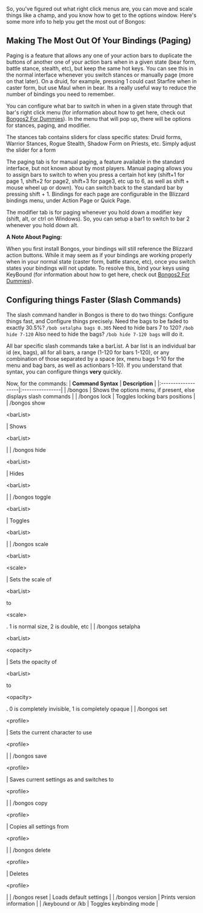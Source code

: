 So, you've figured out what right click menus are, you can move and scale things like a champ, and you know how to get to the options window.  Here's some more info to help you get the most out of Bongos:



## Making The Most Out Of Your Bindings (Paging) ##

Paging is a feature that allows any one of your action bars to duplicate the buttons of another one of your action bars when in a given state (bear form, battle stance, stealth, etc), but keep the same hot keys.  You can see this in the normal interface whenever you switch stances or manually page (more on that later).  On a druid, for example, pressing 1 could cast Starfire when in caster form, but use Maul when in bear.  Its a really useful way to reduce the number of bindings you need to remember.

You can configure what bar to switch in when in a given state through that bar's right click menu (for information about how to get here, check out [Bongos2 For Dummies](http://code.google.com/p/tullamods/wiki/Bongos2)).  In the menu that will pop up, there will be options for stances, paging, and modifier.

The stances tab contains sliders for class specific states: Druid forms, Warrior Stances, Rogue Stealth, Shadow Form on Priests, etc.  Simply adjust the slider for a form

The paging tab is for manual paging, a feature available in the standard interface, but not known about by most players.  Manual paging allows you to assign bars to switch to when you press a certain hot key (shift+1 for page 1, shift+2 for page2, shift+3 for page3, etc up to 6, as well as shift + mouse wheel up or down).  You can switch back to the standard bar by pressing shift + 1.  Bindings for each page are configurable in the Blizzard bindings menu, under Action Page or Quick Page.

The modifier tab is for paging whenever you hold down a modifier key (shift, alt, or ctrl on Windows).  So, you can setup a bar1 to switch to bar 2 whenever you hold down alt.


**A Note About Paging:**

When you first install Bongos, your bindings will still reference the Blizzard action buttons.  While it may seem as if your bindings are working properly when in your normal state (caster form, battle stance, etc), once you switch states your bindings will not update.  To resolve this, bind your keys using KeyBound (for information about how to get here, check out [Bongos2 For Dummies](http://code.google.com/p/tullamods/wiki/Bongos2)).



## Configuring things Faster (Slash Commands) ##

The slash command handler in Bongos is there to do two things:  Configure things fast, and Configure things precisely.  Need the bags to be faded to exactly 30.5%?  `/bob setalpha bags 0.305`  Need to hide bars 7 to 120?  `/bob hide 7-120`  Also need to hide the bags?  `/bob hide 7-120 bags` will do it.

All bar specific slash commands take a barList.  A bar list is an individual bar id (ex, bags), all for all bars, a range (1-120 for bars 1-120), or any combination of those separated by a space (ex, menu bags 1-10 for the menu and bag bars, as well as actionbars 1-10).  If you understand that syntax, you can configure things **very** quickly.

Now, for the commands:
| **Command Syntax** | **Description** |
|:-------------------|:----------------|
| /bongos | Shows the options menu, if present, else displays slash commands |
| /bongos lock | Toggles locking bars positions |
| /bongos show 

&lt;barList&gt;

 | Shows 

&lt;barList&gt;

 |
| /bongos hide 

&lt;barList&gt;

 | Hides 

&lt;barList&gt;

 |
| /bongos toggle 

&lt;barList&gt;

 | Toggles 

&lt;barList&gt;

 |
| /bongos scale 

&lt;barList&gt;

 

&lt;scale&gt;

 | Sets the scale of 

&lt;barList&gt;

 to 

&lt;scale&gt;

.  1 is normal  size, 2 is double, etc |
| /bongos setalpha 

&lt;barList&gt;

 

&lt;opacity&gt;

 | Sets the opacity of 

&lt;barList&gt;

 to 

&lt;opacity&gt;

. 0 is completely invisible, 1 is completely opaque |
| /bongos set 

&lt;profile&gt;

 | Sets the current character to use 

&lt;profile&gt;

 |
| /bongos save 

&lt;profile&gt;

 | Saves current settings as and switches to 

&lt;profile&gt;

 |
| /bongos copy 

&lt;profile&gt;

 | Copies all settings from 

&lt;profile&gt;

 |
| /bongos delete 

&lt;profile&gt;

 | Deletes 

&lt;profile&gt;

 |
| /bongos reset | Loads default settings |
| /bongos version | Prints version information |
| /keybound or /kb | Toggles keybinding mode |